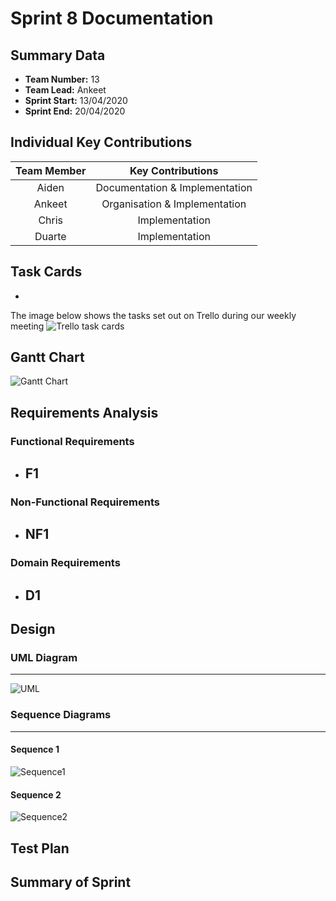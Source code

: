 # Sprint 8 Documentation

## Summary Data

- **Team Number:** 13
- **Team Lead:** Ankeet
- **Sprint Start:** 13/04/2020
- **Sprint End:** 20/04/2020

## Individual Key Contributions

| Team Member | Key Contributions |
| :---------: | :---------------: |
|    Aiden    |  Documentation & Implementation   |
|   Ankeet    |  Organisation & Implementation   |
|    Chris    |  Implementation   |
|   Duarte    |  Implementation   |

## Task Cards

- 

The image below shows the tasks set out on Trello during our weekly meeting
![Trello task cards]()

## Gantt Chart

![Gantt Chart]()

## Requirements Analysis

### Functional Requirements

- F1
  - 

### Non-Functional Requirements
- NF1
  - 

### Domain Requirements
- D1
    - 

## Design

### UML Diagram
___

![UML]()

### Sequence Diagrams
___

#### Sequence 1
![Sequence1]()

#### Sequence 2

![Sequence2]()

## Test Plan



## Summary of Sprint